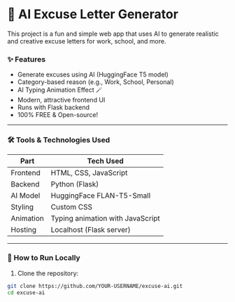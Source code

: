 # 🤖 AI Excuse Letter Generator

This project is a fun and simple web app that uses AI to generate realistic and creative excuse letters for work, school, and more.

### ✨ Features
- Generate excuses using AI (HuggingFace T5 model)
- Category-based reason (e.g., Work, School, Personal)
- AI Typing Animation Effect 🪄
- Modern, attractive frontend UI
- Runs with Flask backend
- 100% FREE & Open-source!

---

### 🛠️ Tools & Technologies Used

| Part      | Tech Used                        |
|-----------|----------------------------------|
| Frontend  | HTML, CSS, JavaScript            |
| Backend   | Python (Flask)                   |
| AI Model  | HuggingFace FLAN-T5-Small        |
| Styling   | Custom CSS                       |
| Animation | Typing animation with JavaScript |
| Hosting   | Localhost (Flask server)         |

---

### 🔧 How to Run Locally

1. Clone the repository:
```bash
git clone https://github.com/YOUR-USERNAME/excuse-ai.git
cd excuse-ai
